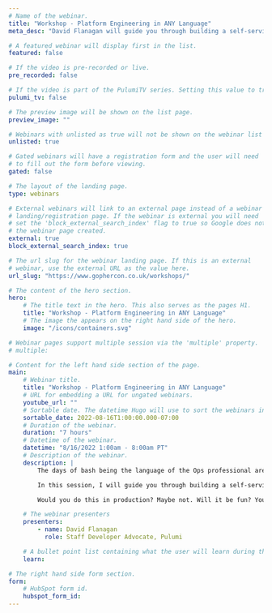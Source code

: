 ```yaml
---
# Name of the webinar.
title: "Workshop - Platform Engineering in ANY Language"
meta_desc: "David Flanagan will guide you through building a self-service Kubernetes platform, focusing on a great developer experience, with Pulumi's Go SDK."

# A featured webinar will display first in the list.
featured: false

# If the video is pre-recorded or live.
pre_recorded: false

# If the video is part of the PulumiTV series. Setting this value to true will list the video in the "PulumiTV" section.
pulumi_tv: false

# The preview image will be shown on the list page.
preview_image: ""

# Webinars with unlisted as true will not be shown on the webinar list
unlisted: true

# Gated webinars will have a registration form and the user will need
# to fill out the form before viewing.
gated: false

# The layout of the landing page.
type: webinars

# External webinars will link to an external page instead of a webinar
# landing/registration page. If the webinar is external you will need
# set the 'block_external_search_index' flag to true so Google does not index
# the webinar page created.
external: true
block_external_search_index: true

# The url slug for the webinar landing page. If this is an external
# webinar, use the external URL as the value here.
url_slug: "https://www.gophercon.co.uk/workshops/"

# The content of the hero section.
hero:
    # The title text in the hero. This also serves as the pages H1.
    title: "Workshop - Platform Engineering in ANY Language"
    # The image the appears on the right hand side of the hero.
    image: "/icons/containers.svg"

# Webinar pages support multiple session via the 'multiple' property.
# multiple:

# Content for the left hand side section of the page.
main:
    # Webinar title.
    title: "Workshop - Platform Engineering in ANY Language"
    # URL for embedding a URL for ungated webinars.
    youtube_url: ""
    # Sortable date. The datetime Hugo will use to sort the webinars in date order.
    sortable_date: 2022-08-16T1:00:00.000-07:00
    # Duration of the webinar.
    duration: "7 hours"
    # Datetime of the webinar.
    datetime: "8/16/2022 1:00am - 8:00am PT"
    # Description of the webinar.
    description: |
        The days of bash being the language of the Ops professional are long gone. Today, we have the privilege to operate bare metal, provision the cloud, and sprinkle annotations on our Kubernetes manifests with a plethora of programming languages.

        In this session, I will guide you through building a self-service platform in 4 different programming languages, using Pulumi with AWS, Azure, and Google Cloud.

        Would you do this in production? Maybe not. Will it be fun? You're damn right.

    # The webinar presenters
    presenters:
        - name: David Flanagan
          role: Staff Developer Advocate, Pulumi

    # A bullet point list containing what the user will learn during the webinar.
    learn:

# The right hand side form section.
form:
    # HubSpot form id.
    hubspot_form_id:
---
```

